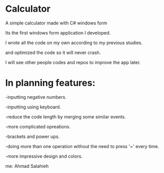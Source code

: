 # Calculator
A simple calculator made with C# windows form

Its the first windows form application I developed.

I wrote all the code on my own according to my previous studies.

and optimized the code so it will never crash.

I will see other people codes and repos to improve the app later.


# In planning features:
-inputting negative numbers.

-inputting using keyboard.

-reduce the code length by merging some similar events.

-more complicated opreations.

-brackets and power ups.

-doing more than one operation without the need to press '=' every time.

-more impressive design and colors.


me: Ahmad Salahieh
